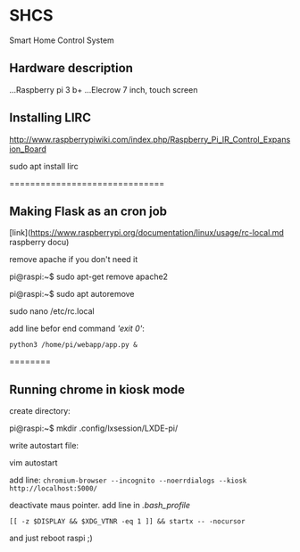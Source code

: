# SHCS
Smart Home Control System

## Hardware description
...Raspberry pi 3 b+
...Elecrow 7 inch, touch screen

## Installing LIRC
http://www.raspberrypiwiki.com/index.php/Raspberry_Pi_IR_Control_Expansion_Board

 sudo apt install lirc


==============================
## Making Flask as an cron job

[link](https://www.raspberrypi.org/documentation/linux/usage/rc-local.md raspberry docu)

remove apache if you don't need it

 pi@raspi:\~$ sudo apt-get remove apache2

 pi@raspi:\~$ sudo apt autoremove

sudo nano /etc/rc.local

add line befor end command *'exit 0'*:

`python3 /home/pi/webapp/app.py &`

========
## Running chrome in kiosk mode

create directory:

 pi@raspi:\~$ mkdir .config/lxsession/LXDE-pi/

write autostart file:

vim autostart

add line:
`chromium-browser --incognito --noerrdialogs --kiosk http://localhost:5000/`

deactivate maus pointer. add line in *.bash_profile*

`[[ -z $DISPLAY && $XDG_VTNR -eq 1 ]] && startx -- -nocursor`

and just reboot raspi ;)
